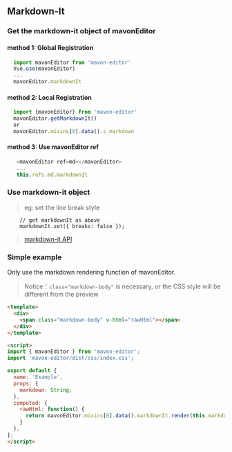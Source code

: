 ## Markdown-It

### Get the markdown-it object of mavonEditor

#### method 1:  Global Registration
```javascript
  import mavonEditor from 'mavon-editor'
  Vue.use(mavonEditor)
  ...
  mavonEditor.markdownIt
```

#### method 2: Local Registration
```javascript
  import {mavonEditor} from 'mavon-editor'
  mavonEditor.getMarkdownIt()
  or
  mavonEditor.mixins[0].data().s_markdown
```

#### method 3: Use mavonEditor ref
```javascript
   <mavonEditor ref=md></mavonEditor>
   ...
   this.refs.md.markdownIt
```

### Use markdown-it object

> eg: set the line break style

```
    // get markdownIt as above
    markdownIt.set({ breaks: false });
```

> [markdown-it API](https://github.com/markdown-it/markdown-it)

### Simple example
Only use the markdown rendering function of mavonEditor.

> Notice：`class="markdown-body"` is necessary, or the CSS style will be different from the preview
```html
<template>
  <div>
    <span class="markdown-body" v-html="rawHtml"></span>
  </div>
</template>

<script>
import { mavonEditor } from 'mavon-editor';
import 'mavon-editor/dist/css/index.css';

export default {
  name: 'Example',
  props: {
    markdown: String,
  },
  computed: {
    rawHtml: function() {
      return mavonEditor.mixins[0].data().markdownIt.render(this.markdown);
    }
  },
};
</script>
```